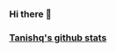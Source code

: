 ### Hi there 👋

### [Tanishq's github stats](https://github-readme-stats.vercel.app/api?username=tanishqsinghanand)

<!--
**TanishqSinghAnand/TanishqSinghAnand** is a ✨ _special_ ✨ repository because its `README.md` (this file) appears on your GitHub profile.

Here are some ideas to get you started:

### [Tanishq's github stats](https://github-readme-stats.vercel.app/api?username=tanishqsinghanand)

- 🔭 I’m currently working on ...
- 🌱 I’m currently learning ...
- 👯 I’m looking to collaborate on ...
- 🤔 I’m looking for help with ...
- 💬 Ask me about ...
- 📫 How to reach me: ...
- 😄 Pronouns: ...
- ⚡ Fun fact: ...
-->

